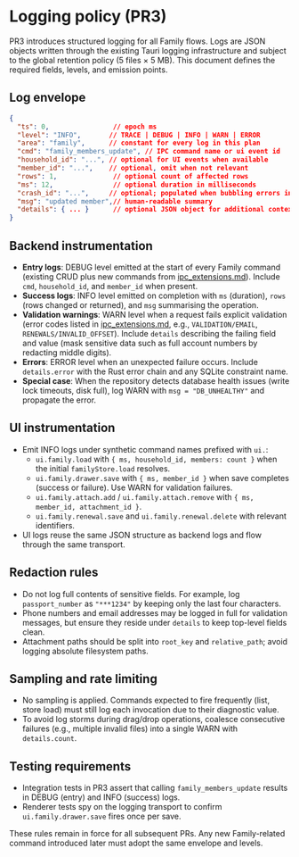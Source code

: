 # Logging policy (PR3)

PR3 introduces structured logging for all Family flows. Logs are JSON objects written through the existing Tauri logging infrastructure and subject to the global retention policy (5 files × 5 MB). This document defines the required fields, levels, and emission points.

## Log envelope
```json
{
  "ts": 0,                // epoch ms
  "level": "INFO",       // TRACE | DEBUG | INFO | WARN | ERROR
  "area": "family",      // constant for every log in this plan
  "cmd": "family_members_update", // IPC command name or ui event id
  "household_id": "...", // optional for UI events when available
  "member_id": "...",    // optional, omit when not relevant
  "rows": 1,              // optional count of affected rows
  "ms": 12,               // optional duration in milliseconds
  "crash_id": "...",     // optional; populated when bubbling errors include crash reports
  "msg": "updated member",// human-readable summary
  "details": { ... }      // optional JSON object for additional context
}
```

## Backend instrumentation
- **Entry logs**: DEBUG level emitted at the start of every Family command (existing CRUD plus new commands from [ipc_extensions.md](ipc_extensions.md)). Include `cmd`, `household_id`, and `member_id` when present.
- **Success logs**: INFO level emitted on completion with `ms` (duration), `rows` (rows changed or returned), and `msg` summarising the operation.
- **Validation warnings**: WARN level when a request fails explicit validation (error codes listed in [ipc_extensions.md](ipc_extensions.md#error-code-appendix), e.g., `VALIDATION/EMAIL`, `RENEWALS/INVALID_OFFSET`). Include `details` describing the failing field and value (mask sensitive data such as full account numbers by redacting middle digits).
- **Errors**: ERROR level when an unexpected failure occurs. Include `details.error` with the Rust error chain and any SQLite constraint name.
- **Special case**: When the repository detects database health issues (write lock timeouts, disk full), log WARN with `msg = "DB_UNHEALTHY"` and propagate the error.

## UI instrumentation
- Emit INFO logs under synthetic command names prefixed with `ui.`:
  - `ui.family.load` with `{ ms, household_id, members: count }` when the initial `familyStore.load` resolves.
  - `ui.family.drawer.save` with `{ ms, member_id }` when save completes (success or failure). Use WARN for validation failures.
  - `ui.family.attach.add` / `ui.family.attach.remove` with `{ ms, member_id, attachment_id }`.
  - `ui.family.renewal.save` and `ui.family.renewal.delete` with relevant identifiers.
- UI logs reuse the same JSON structure as backend logs and flow through the same transport.

## Redaction rules
- Do not log full contents of sensitive fields. For example, log `passport_number` as `"***1234"` by keeping only the last four characters.
- Phone numbers and email addresses may be logged in full for validation messages, but ensure they reside under `details` to keep top-level fields clean.
- Attachment paths should be split into `root_key` and `relative_path`; avoid logging absolute filesystem paths.

## Sampling and rate limiting
- No sampling is applied. Commands expected to fire frequently (list, store load) must still log each invocation due to their diagnostic value.
- To avoid log storms during drag/drop operations, coalesce consecutive failures (e.g., multiple invalid files) into a single WARN with `details.count`.

## Testing requirements
- Integration tests in PR3 assert that calling `family_members_update` results in DEBUG (entry) and INFO (success) logs.
- Renderer tests spy on the logging transport to confirm `ui.family.drawer.save` fires once per save.

These rules remain in force for all subsequent PRs. Any new Family-related command introduced later must adopt the same envelope and levels.
